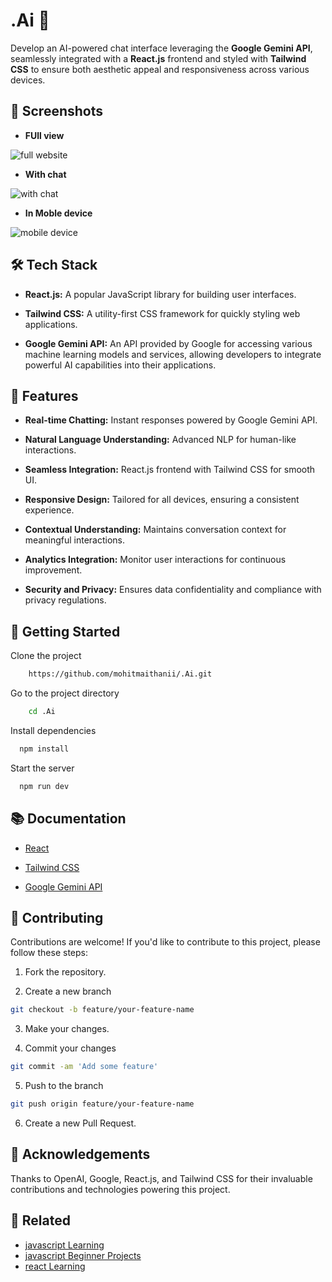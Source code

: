 
# .Ai 🚀

Develop an AI-powered chat interface leveraging the **Google Gemini API**, seamlessly integrated with a **React.js** frontend and styled with **Tailwind CSS** to ensure both aesthetic appeal and responsiveness across various devices.

## 📸 Screenshots
- **FUll view**
  
![full website](https://github.com/mohitmaithanii/.Ai/assets/126086791/9b6a258b-f012-4e8a-8696-cf91d3d8e329)

- **With chat**
  
![with chat](https://github.com/mohitmaithanii/.Ai/assets/126086791/3d0b9825-6a47-4278-bf9c-92b51ec8da9e)
  
- **In Moble device**
  
![mobile device](https://github.com/mohitmaithanii/.Ai/assets/126086791/8908b2a0-345e-4ee3-bad3-f7416c38dfa5)

## 🛠️ Tech Stack

- **React.js:** A popular JavaScript library for building user interfaces.

- **Tailwind CSS:** A utility-first CSS framework for quickly styling web applications.

- **Google Gemini API:** An API provided by Google for accessing various machine learning models and services, allowing developers to integrate powerful AI capabilities into their applications.


## 🌟 Features

- **Real-time Chatting:** Instant responses powered by Google Gemini API.
  
- **Natural Language Understanding:** Advanced NLP for human-like interactions.

- **Seamless Integration:** React.js frontend with Tailwind CSS for smooth UI.

- **Responsive Design:** Tailored for all devices, ensuring a consistent experience.

- **Contextual Understanding:** Maintains conversation context for meaningful interactions.


- **Analytics Integration:** Monitor user interactions for continuous improvement.

- **Security and Privacy:** Ensures data confidentiality and compliance with privacy regulations.

## 🚀 Getting Started

Clone the project

```bash
    https://github.com/mohitmaithanii/.Ai.git
```

Go to the project directory

```bash
    cd .Ai
```

Install dependencies

```bash
  npm install
```

Start the server

```bash
  npm run dev
```


## 📚 Documentation

- [React](https://react.dev/)

- [Tailwind CSS](https://tailwindcss.com/)

- [Google Gemini API](https://ai.google.dev/)

## 💼 Contributing

Contributions are welcome! If you'd like to contribute to this project, please follow these steps:

1. Fork the repository.

2. Create a new branch 
```bash
git checkout -b feature/your-feature-name
```
3. Make your changes.

4. Commit your changes 
```bash
git commit -am 'Add some feature'
```

5. Push to the branch

```bash
git push origin feature/your-feature-name
```
6. Create a new Pull Request. 
## 🙏 Acknowledgements

Thanks to OpenAI, Google, React.js, and Tailwind CSS for their invaluable contributions and technologies powering this project.

## 📌 Related 

- [javascript Learning](https://github.com/mohitmaithanii/JavaScript-Learning)
- [javascript Beginner Projects](https://github.com/mohitmaithanii/Beginner-Javascript-Projects)
- [react Learning](https://github.com/mohitmaithanii/React-Learning)
